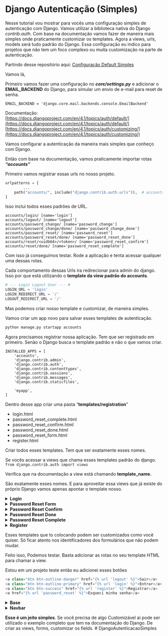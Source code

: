 # Django Autenticação (Simples)

Nesse tutorial vou mostrar para vocês uma configuração simples de autenticação com Django. Vamos utilizar a biblioteca nativa do Django *contrib.auth.* Com base na documentação vamos fazer de maneira mais simples onde praticamente customizar os templates. Agora a views, urls, models será tudo padrão do Django. Essa configuração eu indico para projetos que não tem um foco complexo ou muita customização na parte de autenticação. 

Partindo desse repositório aqui: 
[Configuração Default Simples](https://github.com/djangomy/config-default-simple)

Vamos lá, 

Primeiro vamos fazer uma configuração no ***core/settings.py*** e adicionar o **EMAIL_BACKEND** do Django, para simular um envio de e-mail para reset de senha.

`EMAIL_BACKEND = 'django.core.mail.backends.console.EmailBackend'`

Documentação: 
[https://docs.djangoproject.com/en/4.1/topics/auth/default/](https://docs.djangoproject.com/en/4.1/topics/auth/default/)
[https://docs.djangoproject.com/en/4.1/topics/auth/customizing/](https://docs.djangoproject.com/en/4.1/topics/auth/customizing/)

Vamos configurar a autenticação da maneira mais simples que conheço com Django.

Então com base na documentação, vamos praticamente importar rotas ***“accounts”***  

Primeiro vamos registrar essas urls no nosso projeto.

```python
urlpatterns = [
		...
    path("accounts/", include("django.contrib.auth.urls")),  # accounts
]
```

Isso inclui todos esses padrões de URL.

```
accounts/login/ [name='login']
accounts/logout/ [name='logout']
accounts/password_change/ [name='password_change']
accounts/password_change/done/ [name='password_change_done']
accounts/password_reset/ [name='password_reset']
accounts/password_reset/done/ [name='password_reset_done']
accounts/reset/<uidb64>/<token>/ [name='password_reset_confirm']
accounts/reset/done/ [name='password_reset_complete']
```

Com isso já conseguimos testar. Rode a aplicação e tenta acessar qualquer uma dessas rotas.

Cada comportamento dessas Urls ira redirecionar para admin do django. Isso por que está utilizando o **template da view padrão do accounts**.

```python
# --- Login Logout User --- # 
LOGIN_URL = 'login'
LOGIN_REDIRECT_URL = '/'
LOGOUT_REDIRECT_URL = '/'
```

Mas podemos criar nosso template e customizar, de maneira simples. 

Vamos criar um app novo para salvar esses templates de autenticação. 

```python
python manage.py startapp accounts
```

Agora precisamos registrar nossa aplicação. Tem que ser registrado em primeiro. Senão o Django busca o template padrão e não o que vamos criar.

``` 
INSTALLED_APPS = [ 
    'accounts',
    'django.contrib.admin',
    'django.contrib.auth',
    'django.contrib.contenttypes',
    'django.contrib.sessions',
    'django.contrib.messages',
    'django.contrib.staticfiles',
     
    'myapp',
]
``` 

Dentro desse app criar uma pasta “**templates/registration**”

- login.html
- password_reset_complete.html
- password_reset_confirm.html
- password_reset_done.html
- password_reset_form.html
- register.html

Criar todos esses templates. Tem que ser exatamente esses nomes.

Se vocês acessar a views que chama esses templates padrão do django.
`from django.contrib.auth import views`

Verifica que na documentação a view está chamando **template_name.** 

São exatamente esses nomes. E para aproveitar essa views que já existe do próprio Django vamos apenas apontar o template nosso.

<details><summary><b>Login</b></summary>

- **Login** 
    ***accounts/templates/registration/login.html***
    
    ```html
    {% extends 'base.html' %}
    
    {% block title %}Login{% endblock %}
    
    {% block content %}
    
    <div class="col-md-4">
        <form method="post">
            {% csrf_token %}
    
            <div class="mb-3">
                <label class="form-label" for="id_username">Usuário:</label>
                <input type="text" name="username" class="form-control">
            </div>
            
            <div class="mb-3">
                <label class="form-label" for="id_password">Senha:</label>
                <input type="password" name="password" class="form-control">
            </div>
    
            <button class="btn btn-warning" type="submit">Entrar</button>
        </form>
        
        <a href="{% url 'password_reset' %}">Esqueci minha senha</a>
    </div>
    
    {% endblock %}
    ```

</details> 

<details><summary><b>Password Reset Form</b></summary>

- **Password Reset Form**
    
    ***accounts/templates/registration/password_reset_form.html***
    
    ```html
    {% extends 'base.html' %}
    
    {% block title %}Resetar Senha{% endblock %}
    
    {% block content %}
    <div class="col-md-4">
    	<h1>Resetar Senha</h1>  
            <form method="post">
            {% csrf_token %}
            <div class="mt-3">
                <label class="form-label" for="id_email">Email:</label>
                <input type="email" name="email" class="form-control" id="id_email">
            </div>
            <button class="btn btn-warning mt-3" type="submit">Resetar</button>
        </form>
    </div>
    {% endblock %}
    ```

</details>

<details><summary><b>Password Reset Confirm</b></summary>

- **Password Reset Confirm**
    
    ***accounts/templates/registration/password_reset_confirm.html***
    
    ```html
    {% extends 'base.html' %}
    {% block title %}Formulário Reset Senha{% endblock %}
    {% block content %}
    <div class="col-md-4">
        {% if validlink %}
        <p>Entre com sua nova senha para resetar.</p>
        <form action="" method="post">
            {% csrf_token %}
            <div class="mt-3">
                {{ form.new_password1.errors }}
                <label class="form-label" for="id_new_password1">Nova Senha:</label>
                <input type="password" name="new_password1" class="form-control" id="id_new_password1"> 
            </div>
            <div class="mt-3">
                {{ form.new_password2.errors }}
                <label class="form-label" for="id_new_password2">Confirmação de senha:</label>
                <input type="password" name="new_password2" class="form-control" id="id_new_password2"> 
            </div>
            <button type="submit" class="btn btn-warning mt-3">Alterar Senha</button>
        </form>
        {% else %}
        <h1>Falha na redefinição de senha</h1>
        <p>O link de redefinição de senha era inválido, possivelmente porque já foi usado. Solicite uma nova redefinição de senha.</p>
        {% endif %}
    </div>
    {% endblock %}
    ```

</details>

<details><summary><b>Password Reset Done</b></summary>

- **Password Reset Done**
    
    ***accounts/templates/registration/password_reset_done.html***
    
    ```html
    {% extends 'base.html' %}
    
    {% block title %}Reset Ok{% endblock %}
    
    {% block content %}
    <div class="col-md-4">
        <h2>Solicitação de Senha Nova</h2>
        <p>Enviamos um e-mail com instruções para definir sua senha. Se eles não chegarem em alguns minutos, verifique sua pasta de spam.</p>
    </div>
    {% endblock %}
    ```

</details>

<details><summary><b>Password Reset Complete</b></summary>

- **Password Reset Complete**
    
    ***accounts/templates/registration/password_reset_complete.html***
    
    ```html
    {% extends 'base.html' %}
    {% block title %}Reset de Senha Completo{% endblock %}
    {% block content %}
    <div class="col-md-4">
      <h3>Sua senha foi alterada com sucesso!</h3>
      <p><a href="{% url 'login' %}">Fazer Login</a></p>
    </div>
    {% endblock %}
    ```

</details> 

<details><summary><b>Register</b></summary>

- **Register** 
    
    *accounts/admin.py*
    
    ```python
    from django.contrib.auth.models import User
    from django.contrib.auth import forms
    
    # Register your models here.
    class CustomUserCreationForm(forms.UserCreationForm):
        class Meta(forms.UserCreationForm.Meta):
            model = User
            fields = forms.UserCreationForm.Meta.fields + ('email','first_name','last_name',)
            
        def __init__(self, *args, **kwargs): # Adiciona 
            super().__init__(*args, **kwargs)  
            for field_name, field in self.fields.items():   
                field.widget.attrs['class'] = 'form-control'
    ```
    
    *accounts/views.py*
    
    ```python
    from django.shortcuts import render, redirect
    from .admin import CustomUserCreationForm
    from django.contrib import messages
    
    # Create your views here.
    def register(request):
            form = CustomUserCreationForm()
            if request.method == "POST":
                form = CustomUserCreationForm(request.POST)
        
                if form.is_valid():
                    user = form.save(commit=False)
                    user.is_valid = False
                    user.save()
                    messages.success(request, 'Registrado. Agora faça o login para começar!')
                    return redirect('index')
    
                else:
                    print('invalid registration details')
                    
            return render(request, "registration/register.html",{"form": form})
    
    ```
    
    *core/urls.py*
    
    ```python
    from accounts import views
    
    urlpatterns = [
    	  ...
        path('register/', views.register, name='register'),
    		...
    ] 
    ```
    
    *accounts/templates/register.html*
    
    ```html
    {% extends 'base.html' %}
    
    {% block title %}Registrar{% endblock %}
    
    {% block content %} 
    <div class="col-md-4">
        <h4>Criar uma conta</h4>
        <form method="post">
            {% csrf_token %}
            {{ form.as_p }}
            <button class="btn btn-warning mt-3" type="submit">Registrar</button>
        </form>
    </div>
    {% endblock %}
    ```
</details>

Esses templates que to colocando podem ser customizados como você quiser. Só ficar atento nos identificadores dos formulários que não podem mudar.

Feito isso, Podemos testar. Basta adicionar as rotas no seu template HTML para chamar a view.

Estou em um projeto teste então eu adicionei esses botões

```python
<a class="btn btn-outline-danger" href="{% url 'logout' %}">Sair</a>
<a class="btn btn-outline-primary" href="{% url 'login' %}">Entrar</a>
<a class="btn btn-success" href="{% url 'register' %}">Registrar</a>
<a href="{% url 'password_reset' %}">Esqueci minha senha</a>
```

<details><summary><b>Base</b></summary>

- **Base**
    
    ```html
    {% load static %}
    <!DOCTYPE html>
    <html lang="en">
    <head>
    	<meta charset="UTF-8">
    	<meta http-equiv="X-UA-Compatible" content="IE=edge">
    	<meta name="viewport" content="width=device-width, initial-scale=1.0">
    	<title>{% block title %}{% endblock %}</title>
    	
    	<!-- CSS -->
    	<link href="https://cdn.jsdelivr.net/npm/bootstrap@5.2.3/dist/css/bootstrap.min.css" rel="stylesheet" integrity="sha384-rbsA2VBKQhggwzxH7pPCaAqO46MgnOM80zW1RWuH61DGLwZJEdK2Kadq2F9CUG65" crossorigin="anonymous">
    	
    	<link rel="stylesheet" href="{% static 'css/style.css' %}">
    	
    </head>
    <body>  
    	
    	{% include 'navbar.html' %}
     
    	
    	<div class="container"> 
    	 
    		{% if user.is_authenticated %}
    			<h1>Olá, {{user.username}}</h1>  
    		{% endif %} 
    			 
    		{% block content %}{% endblock %} 
    	</div>
    
    	<!-- JS-->
    	<script src="https://code.jquery.com/jquery-3.6.1.min.js" integrity="sha256-o88AwQnZB+VDvE9tvIXrMQaPlFFSUTR+nldQm1LuPXQ=" crossorigin="anonymous"></script>
    
    	<script src="https://cdn.jsdelivr.net/npm/bootstrap@5.2.3/dist/js/bootstrap.bundle.min.js" integrity="sha384-kenU1KFdBIe4zVF0s0G1M5b4hcpxyD9F7jL+jjXkk+Q2h455rYXK/7HAuoJl+0I4" crossorigin="anonymous"></script>
    	
    	<script src="{% static 'js/scripts.js' %}"></script>
    
    	{% block scripts %}{% endblock scripts %} 
    
    </body>
    </html>
    ```
</details>

<details><summary><b>Navbar</b></summary>

- **Navbar**
    
    Tenho uma navbar.html para adicioanr no projeto base.
    
    ```html
    <nav class="navbar navbar-expand-lg border-bottom">
    
        <div class="container-fluid">
    
            <button class="navbar-toggler" type="button" data-bs-toggle="collapse" data-bs-target="#navbarTogglerDemo03"
                aria-controls="navbarTogglerDemo03" aria-expanded="false" aria-label="Toggle navigation">
                <span class="navbar-toggler-icon"></span>
            </button>
    
            <a class="navbar-brand" href="#">Myapp</a>
    
            <div class="collapse navbar-collapse" id="navbarTogglerDemo03">
    
                <ul class="navbar-nav me-auto mb-2 mb-lg-0">
    
                    <li class="nav-item">
                        <a class="nav-link active" aria-current="page" href="/">Inicio</a>
                    </li> 
    
                    <li class="nav-item">
                        <a class="nav-link disabled">Desativado</a>
                    </li>
    
                </ul>
    
                <div class="d-flex gap-3 align-items-center">
                    {% if user.is_authenticated %}
                        <span class="nav-text">
                            {{user.username}}
                        </span>
                        <a class="btn btn-outline-danger" href="{% url 'logout' %}">Sair</a>
                    {% else %}
                        <a class="btn btn-outline-primary" href="{% url 'login' %}">Entrar</a>
                        <a class="btn btn-success" href="{% url 'register' %}">Registrar</a>
                    {% endif %} 
    
                </div>
               
            </div>
    
        </div>
    
    </nav>
    ```
</details>    

**Esse é um jeito simples**. Se você precisa de algo Customizável ai pode ser utilizado o exemplo completo que tem na documentação do Django. De criar as views, forms, customizar os fields.
#   D j a n g o A u t e n t i c a c a o S i m p l e s  
 
